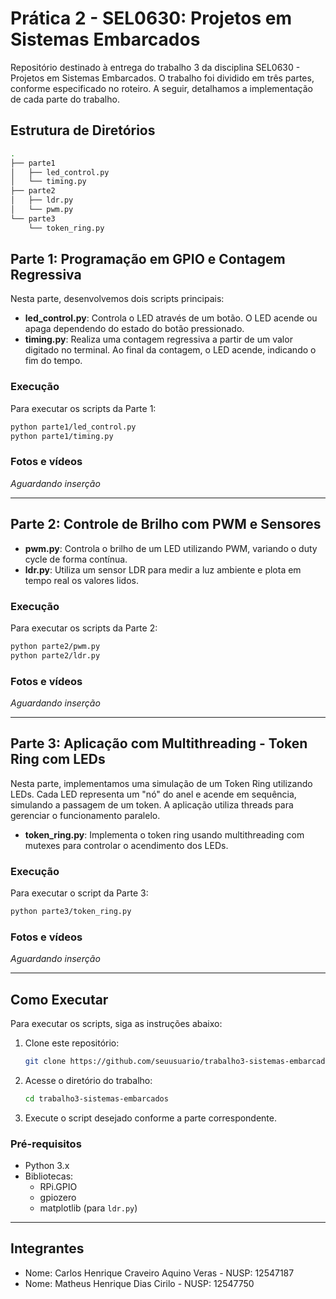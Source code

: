 # Prática 2 - SEL0630: Projetos em Sistemas Embarcados

Repositório destinado à entrega do trabalho 3 da disciplina SEL0630 - Projetos em Sistemas Embarcados. O trabalho foi dividido em três partes, conforme especificado no roteiro. A seguir, detalhamos a implementação de cada parte do trabalho.

## Estrutura de Diretórios
```bash
.
├── parte1
│   ├── led_control.py
│   └── timing.py
├── parte2
│   ├── ldr.py
│   └── pwm.py
└── parte3
    └── token_ring.py
```

## Parte 1: Programação em GPIO e Contagem Regressiva
Nesta parte, desenvolvemos dois scripts principais:
- **led_control.py**: Controla o LED através de um botão. O LED acende ou apaga dependendo do estado do botão pressionado.
- **timing.py**: Realiza uma contagem regressiva a partir de um valor digitado no terminal. Ao final da contagem, o LED acende, indicando o fim do tempo.

### Execução
Para executar os scripts da Parte 1:
```bash
python parte1/led_control.py
python parte1/timing.py
```

### Fotos e vídeos
_Aguardando inserção_

---

## Parte 2: Controle de Brilho com PWM e Sensores
- **pwm.py**: Controla o brilho de um LED utilizando PWM, variando o duty cycle de forma contínua.
- **ldr.py**: Utiliza um sensor LDR para medir a luz ambiente e plota em tempo real os valores lidos.

### Execução
Para executar os scripts da Parte 2:
```bash
python parte2/pwm.py
python parte2/ldr.py
```

### Fotos e vídeos
_Aguardando inserção_

---

## Parte 3: Aplicação com Multithreading - Token Ring com LEDs
Nesta parte, implementamos uma simulação de um Token Ring utilizando LEDs. Cada LED representa um "nó" do anel e acende em sequência, simulando a passagem de um token. A aplicação utiliza threads para gerenciar o funcionamento paralelo.

- **token_ring.py**: Implementa o token ring usando multithreading com mutexes para controlar o acendimento dos LEDs.

### Execução
Para executar o script da Parte 3:
```bash
python parte3/token_ring.py
```

### Fotos e vídeos
_Aguardando inserção_

---

## Como Executar

Para executar os scripts, siga as instruções abaixo:

1. Clone este repositório:
   ```bash
   git clone https://github.com/seuusuario/trabalho3-sistemas-embarcados.git
   ```
2. Acesse o diretório do trabalho:
   ```bash
   cd trabalho3-sistemas-embarcados
   ```
3. Execute o script desejado conforme a parte correspondente.

### Pré-requisitos

- Python 3.x
- Bibliotecas:
  - RPi.GPIO
  - gpiozero
  - matplotlib (para `ldr.py`)

---

## Integrantes

- Nome: Carlos Henrique Craveiro Aquino Veras - NUSP: 12547187
- Nome: Matheus Henrique Dias Cirilo - NUSP: 12547750
